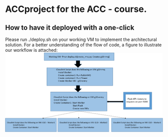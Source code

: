 # ACCproject for the ACC - course.
## How to have it deployed with a one-click
Please run ./deploy.sh on your working VM to implement the architectural solution.
For a better understanding of the flow of code, a figure to illustrate our workflow is attached: 
![Workflow](https://github.com/merryaiiit/ACCproject/blob/master/Workflow-Understanding%20the%20flow%20of%20code.png?raw=true)
